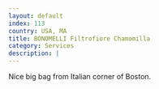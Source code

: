 ```yaml
---
layout: default
index: 113
country: USA, MA
title: BONOMELLI Filtrofiore Chamomilla
category: Services
description: |
---
```


Nice big bag from Italian corner of Boston.